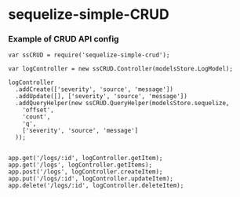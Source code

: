 # sequelize-simple-CRUD

### Example of CRUD API config

    var ssCRUD = require('sequelize-simple-crud');
    
    var logController = new ssCRUD.Controller(modelsStore.LogModel);
    
    logController
      .addCreate(['severity', 'source', 'message'])
      .addUpdate([], ['severity', 'source', 'message'])
      .addQueryHelper(new ssCRUD.QueryHelper(modelsStore.sequelize,
        'offset',
        'count',
        'q',
        ['severity', 'source', 'message']
      ));


    app.get('/logs/:id', logController.getItem);
    app.get('/logs', logController.getItems);
    app.post('/logs', logController.createItem);
    app.put('/logs/:id', logController.updateItem);
    app.delete('/logs/:id', logController.deleteItem);
